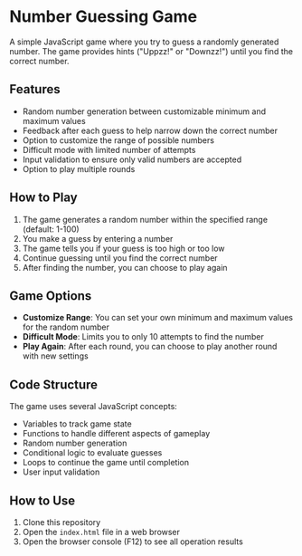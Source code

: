 # Number Guessing Game

A simple JavaScript game where you try to guess a randomly generated number. The game provides hints ("Uppzz!" or "Downzz!") until you find the correct number.

## Features

- Random number generation between customizable minimum and maximum values
- Feedback after each guess to help narrow down the correct number
- Option to customize the range of possible numbers
- Difficult mode with limited number of attempts
- Input validation to ensure only valid numbers are accepted
- Option to play multiple rounds

## How to Play

1. The game generates a random number within the specified range (default: 1-100)
2. You make a guess by entering a number
3. The game tells you if your guess is too high or too low
4. Continue guessing until you find the correct number
5. After finding the number, you can choose to play again

## Game Options

- **Customize Range**: You can set your own minimum and maximum values for the random number
- **Difficult Mode**: Limits you to only 10 attempts to find the number
- **Play Again**: After each round, you can choose to play another round with new settings

## Code Structure

The game uses several JavaScript concepts:

- Variables to track game state
- Functions to handle different aspects of gameplay
- Random number generation
- Conditional logic to evaluate guesses
- Loops to continue the game until completion
- User input validation

## How to Use

1. Clone this repository
2. Open the `index.html` file in a web browser
3. Open the browser console (F12) to see all operation results
